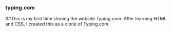 ### typing.com

##This is my first time cloning the website Typing.com. After learning HTML and CSS, I created this as a clone of Typing.com.
